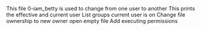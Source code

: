 This file 0-iam_betty is used to change from one user to another
This prints the effective and current user
List groups current user is on
Change file ownership to new owner
open empty file
Add executing permissions
